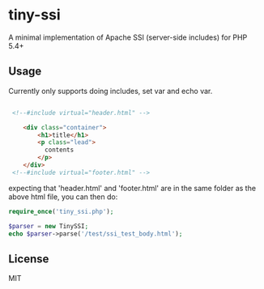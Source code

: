 # tiny-ssi

A minimal implementation of Apache SSI (server-side includes) for PHP 5.4+


## Usage

Currently only supports doing includes, set var and echo var.

```html

 <!--#include virtual="header.html" -->

    <div class="container">
        <h1>title</h1>
        <p class="lead">
          contents
        </p>
    </div>
 <!--#include virtual="footer.html" -->

```

expecting that 'header.html' and 'footer.html' are in the same folder as the above html file,
you can then do:

```php
require_once('tiny_ssi.php');

$parser = new TinySSI;
echo $parser->parse('/test/ssi_test_body.html');
```

## License

MIT
